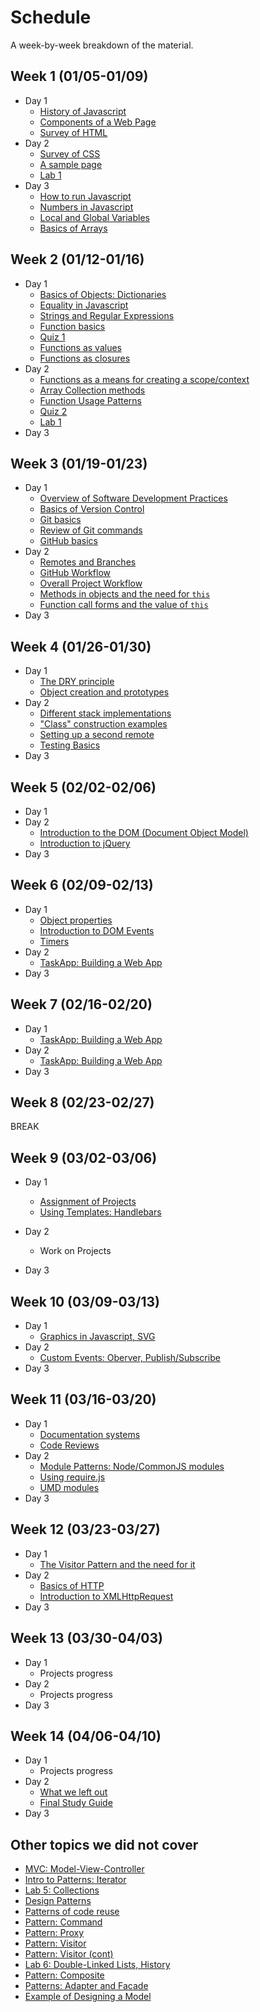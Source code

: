 # Schedule

A week-by-week breakdown of the material.

## Week  1 (01/05-01/09)

- Day 1
    - [History of Javascript](notes/history.md)
    - [Components of a Web Page](notes/page_components.md)
    - [Survey of HTML](notes/html_survey.md)
- Day 2
    - [Survey of CSS](notes/css_survey.md)
    - [A sample page](notes/sample_page.md)
    - [Lab 1](labs/1.md)
- Day 3
    - [How to run Javascript](notes/how_to_run.md)
    - [Numbers in Javascript](notes/numbers.md)
    - [Local and Global Variables](notes/local_vs_global.md)
    - [Basics of Arrays](notes/array_basics.md)

## Week  2 (01/12-01/16)

- Day 1
    - [Basics of Objects: Dictionaries](notes/object_basics.md)
    - [Equality in Javascript](notes/equality.md)
    - [Strings and Regular Expressions](notes/strings_and_re.md)
    - [Function basics](notes/functions_basic.md)
    - [Quiz 1](https://moodle.hanover.edu/mod/quiz/view.php?id=32970)
    - [Functions as values](notes/function_values.md)
    - [Functions as closures](notes/function_closures.md)
- Day 2
    - [Functions as a means for creating a scope/context](notes/functions_for_scope.md)
    - [Array Collection methods](notes/array_collection_methods.md)
    - [Function Usage Patterns](notes/function_usage_patterns.md)
    - [Quiz 2](https://moodle.hanover.edu/mod/quiz/view.php?id=33676)
    - [Lab 1](labs/1.md)
- Day 3

## Week  3 (01/19-01/23)

- Day 1
    - [Overview of Software Development Practices](notes/dev_overview.md)
    - [Basics of Version Control](notes/git_version_control.md)
    - [Git basics](notes/git_basics.md)
    - [Review of Git commands](notes/git_commands_review.md)
    - [GitHub basics](notes/github_basics.md)
- Day 2
    - [Remotes and Branches](notes/git_remotes_branches.md)
    - [GitHub Workflow](notes/github_workflow.md)
    - [Overall Project Workflow](notes/project_workflow.md)
    - [Methods in objects and the need for `this`](notes/object_methods.md)
    - [Function call forms and the value of `this`](notes/function_calls_and_this.md)
- Day 3

## Week  4 (01/26-01/30)

- Day 1
    - [The DRY principle](notes/dry.md)
    - [Object creation and prototypes](notes/object_creation_prototypes.md)
- Day 2
    - [Different stack implementations](notes/stack_various.md)
    - ["Class" construction examples](notes/class_construction.md)
    - [Setting up a second remote](notes/second_remote.md)
    - [Testing Basics](notes/testing_basics.md)
- Day 3

## Week  5 (02/02-02/06)

- Day 1
- Day 2
    - [Introduction to the DOM (Document Object Model)](notes/dom_intro.md)
    - [Introduction to jQuery](notes/jquery_intro.md)
- Day 3

## Week  6 (02/09-02/13)

- Day 1
    - [Object properties](notes/object_properties.md)
    - [Introduction to DOM Events](notes/events_intro.md)
    - [Timers](notes/events_timers.md)
- Day 2
    - [TaskApp: Building a Web App](notes/taskapp_setup.md)
- Day 3

## Week  7 (02/16-02/20)

- Day 1
    - [TaskApp: Building a Web App](notes/taskapp_setup.md)
- Day 2
    - [TaskApp: Building a Web App](notes/taskapp_setup.md)
- Day 3

## Week  8 (02/23-02/27)

BREAK

## Week  9 (03/02-03/06)

- Day 1
    - [Assignment of Projects](notes/project_descriptions.md)
    - [Using Templates: Handlebars](notes/templates.md)

- Day 2
    - Work on Projects
- Day 3

## Week 10 (03/09-03/13)

- Day 1
    - [Graphics in Javascript, SVG](notes/graphics.md)
- Day 2
    - [Custom Events: Oberver, Publish/Subscribe](notes/custom_events.md)
- Day 3

## Week 11 (03/16-03/20)

- Day 1
    - [Documentation systems](notes/documentation.md)
    - [Code Reviews](notes/code_review.md)
- Day 2
    - [Module Patterns: Node/CommonJS modules](notes/pattern_modules.md)
    - [Using require.js](notes/requirejs.md)
    - [UMD modules](notes/umd.md)
- Day 3

## Week 12 (03/23-03/27)

- Day 1
    - [The Visitor Pattern and the need for it](notes/patterns_visitor.md)
- Day 2
    - [Basics of HTTP](notes/http_intro.md)
    - [Introduction to XMLHttpRequest](notes/xhr_intro.md)
- Day 3

## Week 13 (03/30-04/03)

- Day 1
    - Projects progress
- Day 2
    - Projects progress
- Day 3

## Week 14 (04/06-04/10)

- Day 1
    - Projects progress
- Day 2
    - [What we left out](notes/left_out.md)
    - [Final Study Guide](notes/final_study_guide.md)
- Day 3

## Other topics we did not cover

- [MVC: Model-View-Controller](notes/pattern_mvc.md)
- [Intro to Patterns: Iterator](notes/patterns_iterator.md)
- [Lab 5: Collections](labs/5.md)
- [Design Patterns](notes/design_patterns.md)
- [Patterns of code reuse](notes/code_reuse.md)
- [Pattern: Command](notes/patterns_command.md)
- [Pattern: Proxy](notes/patterns_proxy.md)
- [Pattern: Visitor](notes/patterns_visitor.md)
- [Pattern: Visitor (cont)](notes/patterns_visitor.md)
- [Lab 6: Double-Linked Lists, History](labs/6.md)
- [Pattern: Composite](notes/patterns_composite.md)
- [Patterns: Adapter and Facade](notes/patterns_adapter_facade.md)
- [Example of Designing a Model](notes/design_example.md)
